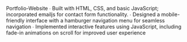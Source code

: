 Portfolio-Website
∙ Built with HTML, CSS, and basic JavaScript; incorporated emailjs for contact form functionality.
∙ Designed a mobile-friendly interface with a hamburger navigation menu for seamless navigation
∙ Implemented interactive features using JavaScript, including fade-in animations on scroll for 	improved user experience
